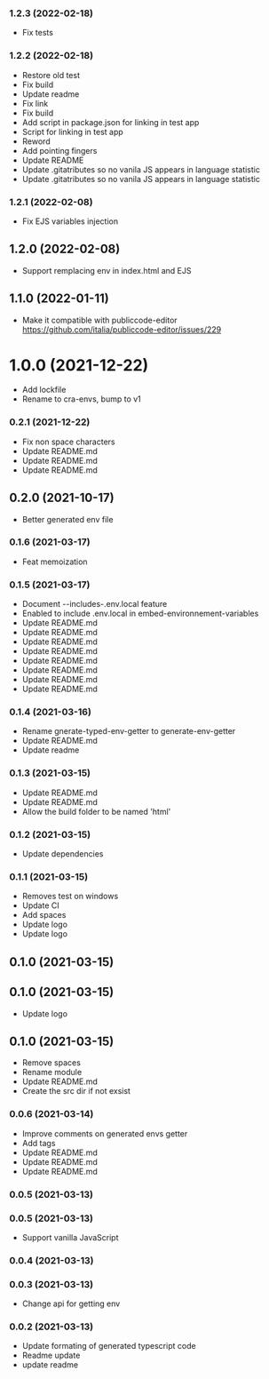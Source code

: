 ### **1.2.3** (2022-02-18)  
  
- Fix tests    
  
### **1.2.2** (2022-02-18)  
  
- Restore old test  
- Fix build  
- Update readme  
- Fix link  
- Fix build  
- Add script in package.json for linking in test app  
- Script for linking in test app  
- Reword  
- Add pointing fingers  
- Update README  
- Update .gitatributes so no vanila JS appears in language statistic  
- Update .gitatributes so no vanila JS appears in language statistic    
  
### **1.2.1** (2022-02-08)  
  
- Fix EJS variables injection    
  
## **1.2.0** (2022-02-08)  
  
- Support remplacing env in index.html and EJS    
  
## **1.1.0** (2022-01-11)  
  
- Make it compatible with publiccode-editor https://github.com/italia/publiccode-editor/issues/229    
  
# **1.0.0** (2021-12-22)  
  
- Add lockfile  
- Rename to cra-envs, bump to v1    
  
### **0.2.1** (2021-12-22)  
  
- Fix non space characters  
- Update README.md  
- Update README.md  
- Update README.md    
  
## **0.2.0** (2021-10-17)  
  
- Better generated env file    
  
### **0.1.6** (2021-03-17)  
  
- Feat memoization    
  
### **0.1.5** (2021-03-17)  
  
- Document --includes-.env.local feature  
- Enabled to include .env.local in embed-environnement-variables  
- Update README.md  
- Update README.md  
- Update README.md  
- Update README.md  
- Update README.md  
- Update README.md  
- Update README.md  
- Update README.md    
  
### **0.1.4** (2021-03-16)  
  
- Rename gnerate-typed-env-getter to generate-env-getter  
- Update README.md  
- Update readme    
  
### **0.1.3** (2021-03-15)  
  
- Update README.md  
- Update README.md  
- Allow the build folder to be named 'html'    
  
### **0.1.2** (2021-03-15)  
  
- Update dependencies    
  
### **0.1.1** (2021-03-15)  
  
- Removes test on windows  
- Update CI  
- Add spaces  
- Update logo  
- Update logo    
  
## **0.1.0** (2021-03-15)  
  
  
  
## **0.1.0** (2021-03-15)  
  
- Update logo    
  
## **0.1.0** (2021-03-15)  
  
- Remove spaces  
- Rename module  
- Update README.md  
- Create the src dir if not exsist    
  
### **0.0.6** (2021-03-14)  
  
- Improve comments on generated envs getter  
- Add tags  
- Update README.md  
- Update README.md  
- Update README.md    
  
### **0.0.5** (2021-03-13)  
  
  
  
### **0.0.5** (2021-03-13)  
  
- Support vanilla JavaScript    
  
### **0.0.4** (2021-03-13)  
  
  
  
### **0.0.3** (2021-03-13)  
  
- Change api for getting env    
  
### **0.0.2** (2021-03-13)  
  
- Update formating of generated typescript code  
- Readme update  
- update readme    
  
